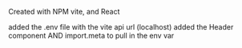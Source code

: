 Created with NPM vite, and React

added the .env file with the vite api url (localhost)
added the Header component AND
import.meta to pull in the env var
